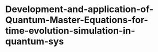 # Development-and-application-of-Quantum-Master-Equations-for-time-evolution-simulation-in-quantum-sys